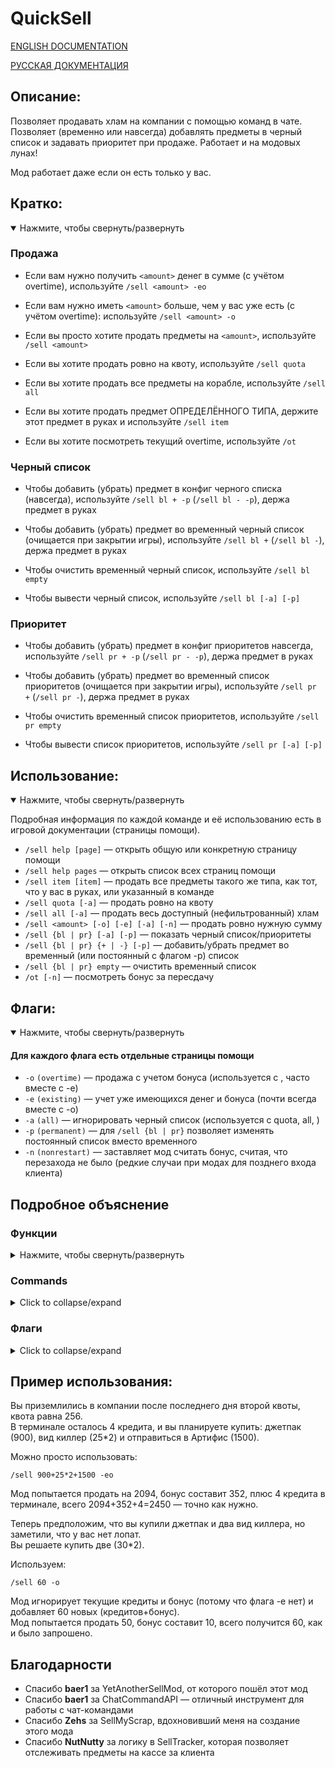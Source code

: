 # QuickSell

[ENGLISH DOCUMENTATION](README.md)

[РУССКАЯ ДОКУМЕНТАЦИЯ](README_ru.md)

## Описание:

Позволяет продавать хлам на компании с помощью команд в чате. Позволяет (временно или навсегда) добавлять предметы в черный список и задавать приоритет при продаже. Работает и на модовых лунах!  

Мод работает даже если он есть только у вас.

## Кратко:

<details open>
  <summary>Нажмите, чтобы свернуть/развернуть</summary>

### Продажа

- Если вам нужно получить `<amount>` денег в сумме (с учётом overtime), используйте `/sell <amount> -eo`

- Если вам нужно иметь `<amount>` больше, чем у вас уже есть (с учётом overtime): используйте `/sell <amount> -o`

- Если вы просто хотите продать предметы на `<amount>`, используйте `/sell <amount>`

- Если вы хотите продать ровно на квоту, используйте `/sell quota`

- Если вы хотите продать все предметы на корабле, используйте `/sell all`

- Если вы хотите продать предмет ОПРЕДЕЛЁННОГО ТИПА, держите этот предмет в руках и используйте `/sell item`

- Если вы хотите посмотреть текущий overtime, используйте `/ot`

### Черный список

- Чтобы добавить (убрать) предмет в конфиг черного списка (навсегда), используйте `/sell bl + -p` (`/sell bl - -p`), держа предмет в руках  

- Чтобы добавить (убрать) предмет во временный черный список (очищается при закрытии игры), используйте `/sell bl +` (`/sell bl -`), держа предмет в руках  

- Чтобы очистить временный черный список, используйте `/sell bl empty`

- Чтобы вывести черный список, используйте `/sell bl [-a] [-p]`

### Приоритет

- Чтобы добавить (убрать) предмет в конфиг приоритетов навсегда, используйте `/sell pr + -p` (`/sell pr - -p`), держа предмет в руках  

- Чтобы добавить (убрать) предмет во временный список приоритетов (очищается при закрытии игры), используйте `/sell pr +` (`/sell pr -`), держа предмет в руках  

- Чтобы очистить временный список приоритетов, используйте `/sell pr empty`

- Чтобы вывести список приоритетов, используйте `/sell pr [-a] [-p]`

</details>

## Использование:

<details open>
  <summary>Нажмите, чтобы свернуть/развернуть</summary>

Подробная информация по каждой команде и её использованию есть в игровой документации (страницы помощи).  

- `/sell help [page]` — открыть общую или конкретную страницу помощи
- `/sell help pages` — открыть список всех страниц помощи
- `/sell item [item]` — продать все предметы такого же типа, как тот, что у вас в руках, или указанный в команде
- `/sell quota [-a]` — продать ровно на квоту
- `/sell all [-a]` — продать весь доступный (нефильтрованный) хлам
- `/sell <amount> [-o] [-e] [-a] [-n]` — продать ровно нужную сумму
- `/sell {bl | pr} [-a] [-p]` — показать черный список/приоритеты
- `/sell {bl | pr} {+ | -} [-p]` — добавить/убрать предмет во временный (или постоянный с флагом -p) список
- `/sell {bl | pr} empty` — очистить временный список  
- `/ot [-n]` — посмотреть бонус за пересдачу

</details>

## Флаги:

<details open>
  <summary>Нажмите, чтобы свернуть/развернуть</summary>

#### Для каждого флага есть отдельные страницы помощи

- `-o` `(overtime)` — продажа с учетом бонуса (используется с <amount>, часто вместе с -e)  
- `-e` `(existing)` — учет уже имеющихся денег и бонуса (почти всегда вместе с -o)  
- `-a` `(all)` — игнорировать черный список (используется с quota, all, <amount>)  
- `-p` `(permanent)` — для `/sell {bl | pr}` позволяет изменять постоянный список вместо временного  
- `-n` `(nonrestart)` — заставляет мод считать бонус, считая, что перезахода не было (редкие случаи при модах для позднего входа клиента)  

</details>

## Подробное объяснение

### Функции

<details>
  <summary>Нажмите, чтобы свернуть/развернуть</summary>

#### Черный список

Черный список указывает моду, какие предметы не продавать. Существует три (четыре) вида: постоянный, временный(add), временный(remove) и активный.
- Постоянный черный список загружается из конфига при запуске игры. Лучше не редактировать его вручную, а использовать команды в игре, указанные далее.  
- Временные черные списки (их два, но работают они только вместе) создаются при запуске Lethal Company и удаляются при закрытии окна.  
- Активный список = постоянный + временный(add) − временный(remove). Именно он реально используется при продаже.  

#### Приоритет

Список приоритетов указывает, какие предметы продавать в первую очередь. Работает аналогично черному списку (постоянный, временный и активный).  
- Постоянный список приоритетов загружается из конфига при запуске игры. Лучше не редактировать его вручную, а использовать команды в игре, указанные далее.  
- Временные списки приоритетов (их два, но работают они только вместе) создаются при запуске Lethal Company и удаляются при закрытии окна.  
- Активный список = постоянный + временный(add) − временный(remove). Именно он реально используется при продаже.  

</details>


### Commands

<details>
  <summary>Click to collapse/expand</summary>

#### Item

Использование:

`/sell item [item]`

Продает все предметы с указанным именем. Если имя не было указано, берет имя предмета у вас в руках (и сдает этот предмет тоже)

#### Quota

Использование:

`/sell quota [-a]`

Проверяет, сколько квоты осталось и пытается сдать ровно это число (если скрапа недостаточно для этого, ничего не будет сдано, а если ровно это число недостижимо, сдано будет минимальное возможное число после этого)

#### All

Использование:

`/sell all [-a]`

Продает весь (не в черном списке, используйте -a, чтобы игнорировать черный список) скрап

#### Amount

Использование:

`/sell <amount> [-o] [-e] [-a] [-n]`

Пытается продать для получения указанного числа денег (с учетом флагов). Если скрапа недостаточно для этого, ничего не будет сдано, а если ровно это число недостижимо, сдано будет минимальное возможное число после этого

#### Blacklist

Использование:

`/sell bl [-a] [-p]`

`/sell bl {add | ad | a | +} [itemName] [-p]`

`/sell bl {remove | rm | r | -} [itemName] [-p]`

`/sell bl {empty | flash | flush}`

Без аргументов печатает активный черный список, можно добавить -a чтобы так же отобразить временный черный список или -p чтобы отобразить постоянный черный список вместо этого
Используя `/sell bl +` (`/sell bl -`) вы можете временно добавить в черный список (или запретить предмету быть в черном списке) предмет у вас в руках. Вы так же можете добавлять/убирать его из постоянного черного списка использовав флаг -p
Используя `/sell bl empty` вы можете очистить временный черный список, если он вам больше не нужен (имейте ввиду, что он автоматически чистится после закрытия окна)\

#### Priority

Использование:

`/sell pr [-a] [-p]`

`/sell pr {add | ad | a | +} [itemName] [-p]`

`/sell pr {remove | rm | r | -} [itemName] [-p]`

`/sell pr {empty | flash | flush}`

Без аргументов печатает активный список приоритетов, можно добавить -a чтобы так же отобразить временный список приоритетов или -p чтобы отобразить постоянный список приоритетов вместо этого
Используя `/sell pr +` (`/sell pr -`) вы можете временно добавить в список приоритетов (или запретить предмету быть в списке приоритетов) предмет у вас в руках. Вы так же можете добавлять/убирать его из постоянного списка приоритетов использовав флаг -p
Используя `/sell pr empty` вы можете очистить временный список приоритетов, если он вам больше не нужен (имейте ввиду, что он автоматически чистится после закрытия окна)\

#### Бонус

Использование:

`/ot [-n]`

Показывает бонус, основанный на уже заполненной квоте и предметах на кассе

</details>

### Флаги

<details>
  <summary>Click to collapse/expand</summary>

### -o

Использование:

`/sell <amount> -o`

Учитывает тот факт, что сданные модом предметы тоже добавят бонус и добавляет его в вычисления (заметьте, что бонус, добавленный уже сданными до этого предметами не добавляется в расчеты, для этого нужно использовать флаг -e) так, чтобы:

запрошенное число = итоговое число в терминале (после взлета с планеты) - существующие деньги (информация о них написана на странице о флаге -e)

### -e

Usage:

`/sell <amount> -e`

(До этого -t, был поменян на -e)

Вычитает существующие деньги (уже присутствующие деньги в терминале, предметы на кассе и, если присутствует флаг -o будущий бонус, основанный на этих двух) из запрошенного значения так, чтобы:

запрошенное число = итоговое число в терминале (после взлета с планеты) = существующие деньги + сданные предметы (+ бонус основанный на сданных предметах, если присутствует флаг -o)

### -a

Использование:

`/sell {quota | all | amount | bl | pr} -a`

При поиске предметов для продажи игнорирует все черные списки, так что *КАЖДЫЙ* скрап можно продать.  
Если использовать вместе с `/sell bl` или `/sell pr`, будут показаны оба временных черных списка (или списки приоритетов) вместе с активным.

### -p

Использование:

`/sell {bl | pr} [+ | -] -p`

При использовании команды черного списка (или приоритетного списка) этот флаг позволяет работать с **постоянным** черным списком (или набором приоритетов) вместо временного.

### -n

Использование:

`/sell <amount> -n`

Принудительно заставляет все расчеты бонуса, которые происходят при выполнении этой команды, считать, что после последнего дня квоты **не было перезахода**, даже если он был.  

Этот флаг нужен только если у хоста есть мод для позднего присоединения (LateCompany), и вы присоединились после последнего дня квоты (ваш клиент подумает, что хост был).

Проверить реально ли был повторный хост почти невозможно (по крайней мере, мне неизвестно, если знаете способ — напишите мне, буду очень благодарен).  

Если перезахода не было, а мод думает, что он был, все расчеты бонуса будут на 15 меньше. Этот флаг исправляет это.  
Но если хост **НА САМОМ ДЕЛЕ** перезашел и вы используете этот флаг, бонус будут на 15 больше, так что лучше уточните у хоста, был ли он или нет.

</details>

## Пример использования:

Вы приземлились в компании после последнего дня второй квоты, квота равна 256.  
В терминале осталось 4 кредита, и вы планируете купить: джетпак (900), вид киллер (25*2) и отправиться в Артифис (1500).

Можно просто использовать:

`/sell 900+25*2+1500 -eo`

Мод попытается продать на 2094, бонус составит 352, плюс 4 кредита в терминале, всего 2094+352+4=2450 — точно как нужно.  

Теперь предположим, что вы купили джетпак и два вид киллера, но заметили, что у вас нет лопат.  
Вы решаете купить две (30*2).  

Используем:

`/sell 60 -o`

Мод игнорирует текущие кредиты и бонус (потому что флага -e нет) и добавляет 60 новых (кредитов+бонус).  
Мод попытается продать 50, бонус составит 10, всего получится 60, как и было запрошено.


## Благодарности

- Спасибо **baer1** за YetAnotherSellMod, от которого пошёл этот мод  
- Спасибо **baer1** за ChatCommandAPI — отличный инструмент для работы с чат-командами  
- Спасибо **Zehs** за SellMyScrap, вдохновивший меня на создание этого мода
- Спасибо **NutNutty** за логику в SellTracker, которая позволяет отслеживать предметы на кассе за клиента
